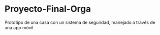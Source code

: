 # Proyecto-Final-Orga
Prototipo de una casa con un sistema de seguridad, manejado a través de una app móvil
